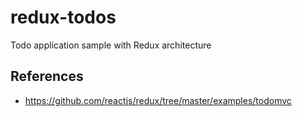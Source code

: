 # redux-todos
Todo application sample with Redux architecture

## References
- https://github.com/reactjs/redux/tree/master/examples/todomvc
